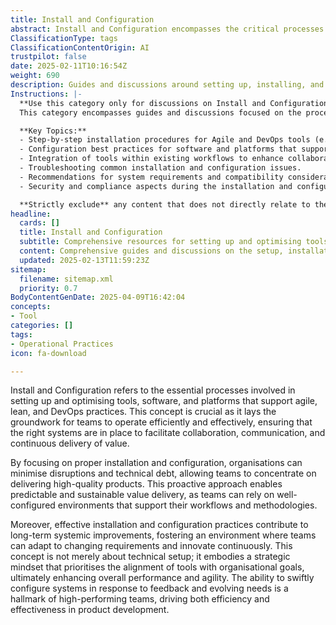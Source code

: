 ```yaml
---
title: Install and Configuration
abstract: Install and Configuration encompasses the critical processes necessary for setting up and optimising tools, software, and platforms that underpin agile, lean, and DevOps methodologies. Originating from the need to establish efficient operational frameworks, this concept is vital for ensuring that teams have the appropriate systems in place to enhance collaboration, communication, and the continuous delivery of value. By prioritising proper installation and configuration, organisations can significantly reduce disruptions and technical debt, enabling teams to focus on producing high-quality products. This proactive strategy not only facilitates predictable and sustainable value delivery but also supports the creation of well-configured environments that align with team workflows and methodologies. Furthermore, effective practices in installation and configuration lead to long-term systemic improvements, fostering adaptability to changing requirements and promoting continuous innovation. This approach transcends mere technical setup; it reflects a strategic mindset that aligns tools with organisational objectives, ultimately boosting overall performance and agility. The capacity to swiftly adjust systems in response to feedback and evolving needs is a defining characteristic of high-performing teams, enhancing both efficiency and effectiveness in product development.
ClassificationType: tags
ClassificationContentOrigin: AI
trustpilot: false
date: 2025-02-11T10:16:54Z
weight: 690
description: Guides and discussions around setting up, installing, and configuring tools, software, and platforms.
Instructions: |-
  **Use this category only for discussions on Install and Configuration.**  
  This category encompasses guides and discussions focused on the processes of setting up, installing, and configuring tools, software, and platforms relevant to Agile, DevOps, and business agility practices. The purpose is to provide clear, actionable instructions and insights that facilitate the effective implementation of these technologies within an organisational context.

  **Key Topics:**
  - Step-by-step installation procedures for Agile and DevOps tools (e.g., CI/CD pipelines, project management software).
  - Configuration best practices for software and platforms that support Agile methodologies (e.g., Jira, Trello, Git).
  - Integration of tools within existing workflows to enhance collaboration and efficiency.
  - Troubleshooting common installation and configuration issues.
  - Recommendations for system requirements and compatibility considerations.
  - Security and compliance aspects during the installation and configuration phases.

  **Strictly exclude** any content that does not directly relate to the technical aspects of installation and configuration, such as theoretical discussions on Agile principles, team dynamics, or high-level strategic planning. Misinterpretations of the core classification, such as general software development practices or unrelated technology discussions, should also be omitted.
headline:
  cards: []
  title: Install and Configuration
  subtitle: Comprehensive resources for setting up and optimising tools, software, and platforms to enhance workflow and productivity.
  content: Comprehensive guides and discussions on the setup, installation, and configuration of tools, software, and platforms. Posts should delve into system requirements, integration techniques, troubleshooting methods, and optimisation strategies to enhance operational efficiency and support effective workflow management.
  updated: 2025-02-13T11:59:23Z
sitemap:
  filename: sitemap.xml
  priority: 0.7
BodyContentGenDate: 2025-04-09T16:42:04
concepts:
- Tool
categories: []
tags:
- Operational Practices
icon: fa-download

---
```

Install and Configuration refers to the essential processes involved in setting up and optimising tools, software, and platforms that support agile, lean, and DevOps practices. This concept is crucial as it lays the groundwork for teams to operate efficiently and effectively, ensuring that the right systems are in place to facilitate collaboration, communication, and continuous delivery of value. 

By focusing on proper installation and configuration, organisations can minimise disruptions and technical debt, allowing teams to concentrate on delivering high-quality products. This proactive approach enables predictable and sustainable value delivery, as teams can rely on well-configured environments that support their workflows and methodologies. 

Moreover, effective installation and configuration practices contribute to long-term systemic improvements, fostering an environment where teams can adapt to changing requirements and innovate continuously. This concept is not merely about technical setup; it embodies a strategic mindset that prioritises the alignment of tools with organisational goals, ultimately enhancing overall performance and agility. The ability to swiftly configure systems in response to feedback and evolving needs is a hallmark of high-performing teams, driving both efficiency and effectiveness in product development.
